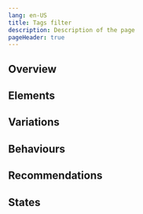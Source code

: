 ```yaml
---
lang: en-US
title: Tags filter
description: Description of the page
pageHeader: true
---
```


## Overview

## Elements

## Variations

## Behaviours

## Recommendations

## States